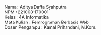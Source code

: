 Nama : Aditya Daffa Syahputra <br>
NPM : 2210631170001 <br>
Kelas : 4A Informatika <br>
Mata Kuliah : Pemrograman Berbasis Web <br>
Dosen Pengampu : Kamal Prihandani, M.Kom.
